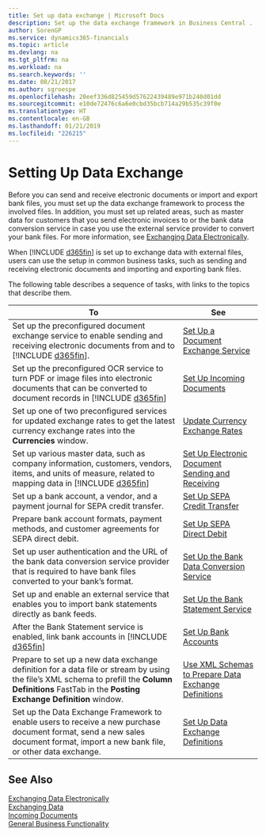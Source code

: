 ```yaml
---
title: Set up data exchange | Microsoft Docs
description: Set up the data exchange framework in Business Central .
author: SorenGP
ms.service: dynamics365-financials
ms.topic: article
ms.devlang: na
ms.tgt_pltfrm: na
ms.workload: na
ms.search.keywords: ''
ms.date: 08/21/2017
ms.author: sgroespe
ms.openlocfilehash: 20eef336d825459d57622439489e971b240d01dd
ms.sourcegitcommit: e10de72476c6a6e0cbd35bcb714a29b535c39f0e
ms.translationtype: HT
ms.contentlocale: en-GB
ms.lasthandoff: 01/21/2019
ms.locfileid: "226215"
---
```

# <a name="setting-up-data-exchange"></a>Setting Up Data Exchange
Before you can send and receive electronic documents or import and export bank files, you must set up the data exchange framework to process the involved files. In addition, you must set up related areas, such as master data for customers that you send electronic invoices to or the bank data conversion service in case you use the external service provider to convert your bank files. For more information, see [Exchanging Data Electronically](across-data-exchange.md).  

 When [!INCLUDE [d365fin](includes/d365fin_md.md)] is set up to exchange data with external files, users can use the setup in common business tasks, such as sending and receiving electronic documents and importing and exporting bank files.  

 The following table describes a sequence of tasks, with links to the topics that describe them.  


|                                                                                                 **To**                                                                                                 |                                                            **See**                                                            |
|--------------------------------------------------------------------------------------------------------------------------------------------------------------------------------------------------------|-------------------------------------------------------------------------------------------------------------------------------|
|                   Set up the preconfigured document exchange service to enable sending and receiving electronic documents from and to [!INCLUDE [d365fin](includes/d365fin_md.md)].                    |                   [Set Up a Document Exchange Service](across-how-to-set-up-a-document-exchange-service.md)                   |
|          Set up the preconfigured OCR service to turn PDF or image files into electronic documents that can be converted to document records in [!INCLUDE [d365fin](includes/d365fin_md.md)]           |                               [Set Up Incoming Documents](across-how-setup-income-documents.md)                               |
|                             Set up one of two preconfigured services for updated exchange rates to get the latest currency exchange rates into the **Currencies** window.                              |                              [Update Currency Exchange Rates](finance-how-update-currencies.md)                               |
|           Set up various master data, such as company information, customers, vendors, items, and units of measure, related to mapping data in [!INCLUDE [d365fin](includes/d365fin_md.md)]            |     [Set Up Electronic Document Sending and Receiving](across-how-to-set-up-electronic-document-sending-and-receiving.md)     |
|                                                            Set up a bank account, a vendor, and a payment journal for SEPA credit transfer.                                                            |                         [Set Up SEPA Credit Transfer](finance-how-to-set-up-sepa-credit-transfer.md)                          |
|                                                     Prepare bank account formats, payment methods, and customer agreements for SEPA direct debit.                                                      |                            [Set Up SEPA Direct Debit](finance-how-to-set-up-sepa-direct-debit.md)                             |
|                        Set up user authentication and the URL of the bank data conversion service provider that is required to have bank files converted to your bank’s format.                        |                   [Set Up the Bank Data Conversion Service](bank-how-setup-bank-data-conversion-service.md)                   |
|                                                Set up and enable an external service that enables you to import bank statements directly as bank feeds.                                                |                         [Set Up the Bank Statement Service](bank-how-setup-bank-statement-service.md)                         |
|                                            After the Bank Statement service is enabled, link bank accounts in [!INCLUDE [d365fin](includes/d365fin_md.md)]                                             |                                    [Set Up Bank Accounts](bank-how-setup-bank-accounts.md)                                    |
| Prepare to set up a new data exchange definition for a data file or stream by using the file’s XML schema to prefill the **Column Definitions** FastTab in the **Posting Exchange Definition** window. | [Use XML Schemas to Prepare Data Exchange Definitions](across-how-to-use-xml-schemas-to-prepare-data-exchange-definitions.md) |
|            Set up the Data Exchange Framework to enable users to receive a new purchase document format, send a new sales document format, import a new bank file, or other data exchange.             |                     [Set Up Data Exchange Definitions](across-how-to-set-up-data-exchange-definitions.md)                     |

## <a name="see-also"></a>See Also  
[Exchanging Data Electronically](across-data-exchange.md)  
[Exchanging Data](across-exchange-data.md)   
[Incoming Documents](across-income-documents.md)  
[General Business Functionality](ui-across-business-areas.md)  
